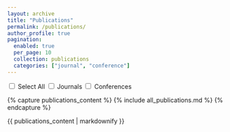 ```yaml
---
layout: archive
title: "Publications"
permalink: /publications/
author_profile: true
pagination: 
  enabled: true
  per_page: 10
  collection: publications
  categories: ["journal", "conference"]
---
```


<div class="filter-container">
  <label><input type="checkbox" id="selectAll"> Select All</label>
  <label><input type="checkbox" id="journal"  data-category="journal"> Journals</label>
  <label><input type="checkbox" id="conference" data-category="conference"> Conferences</label>
</div>

{% capture publications_content %}
{% include all_publications.md %}
{% endcapture %}

{{ publications_content | markdownify }}




